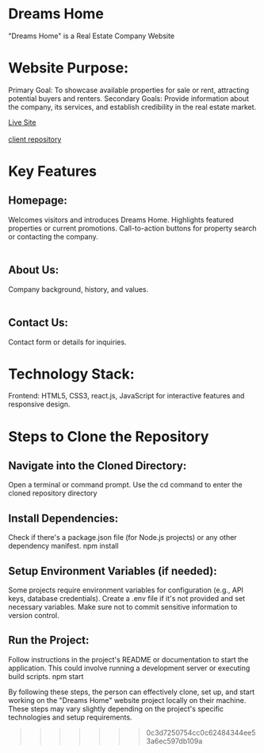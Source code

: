 


# Dreams Home
"Dreams Home" is a Real Estate Company Website
# Website Purpose:

Primary Goal: To showcase available properties for sale or rent, attracting potential buyers and renters.
Secondary Goals: Provide information about the company, its services, and establish credibility in the real estate market.

[Live Site](https://www.myreactapp.com)
<br><br/>
[client repository](https://github.com/jubaer131/Dreams-home-10.git)


#  Key Features 
## Homepage:

Welcomes visitors and introduces Dreams Home.
Highlights featured properties or current promotions.
Call-to-action buttons for property search or contacting the company.
<br><br/>
## About Us:

Company background, history, and values.
<br><br/>
## Contact Us:

Contact form or details for inquiries.

# Technology Stack:

Frontend: HTML5, CSS3, react.js, JavaScript for interactive features and responsive design.


# Steps to Clone the Repository

## Navigate into the Cloned Directory:

Open a terminal or command prompt.
Use the cd command to enter the cloned repository directory

## Install Dependencies:

Check if there's a package.json file (for Node.js projects) or any other dependency manifest.
npm install

## Setup Environment Variables (if needed):

Some projects require environment variables for configuration (e.g., API keys, database credentials).
Create a .env file if it's not provided and set necessary variables. Make sure not to commit sensitive information to version control.
## Run the Project:

Follow instructions in the project's README or documentation to start the application. This could involve running a development server or executing build scripts.
npm start

By following these steps, the person can effectively clone, set up, and start working on the "Dreams Home" website project locally on their machine. These steps may vary slightly depending on the project's specific technologies and setup requirements.



>>>>>>> 0c3d7250754cc0c62484344ee53a6ec597db109a
